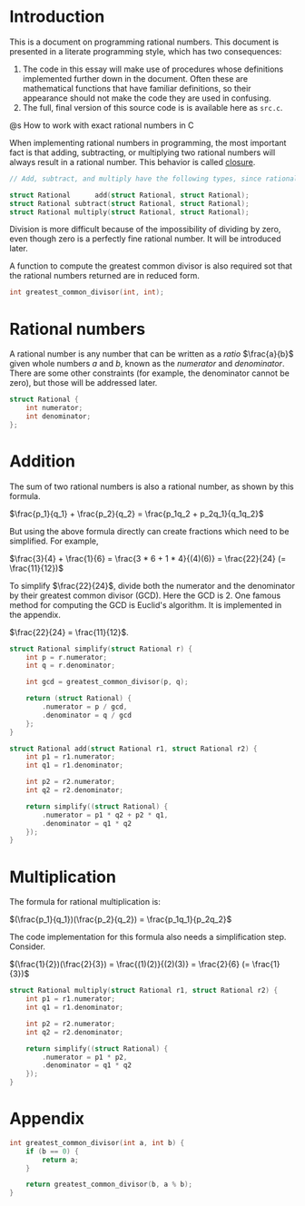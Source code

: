 # Introduction
This is a document on programming rational numbers. This document is presented in a literate programming style, which has two consequences:
1. The code in this essay will make use of procedures whose definitions implemented further down in the document. Often these are mathematical functions that have familiar definitions, so their appearance should not make the code they are used in confusing.
2. The full, final version of this source code is is available here as `src.c`.

@s How to work with exact rational numbers in C

When implementing rational numbers in programming, the most important fact is that adding, subtracting, or multiplying two rational numbers will always result in a rational number. This behavior is called [closure](https://en.wikipedia.org/wiki/Closure_(mathematics)).

```c
// Add, subtract, and multiply have the following types, since rationals are closed under these operations.

struct Rational      add(struct Rational, struct Rational);
struct Rational subtract(struct Rational, struct Rational);
struct Rational multiply(struct Rational, struct Rational);
```

Division is more difficult because of the impossibility of dividing by zero, even though zero is a perfectly fine rational number. It will be introduced later.

A function to compute the greatest common divisor is also required sot that the rational numbers returned are in reduced form.

```c
int greatest_common_divisor(int, int);
```

# Rational numbers

A rational number is any number that can be written as a *ratio* $\frac{a}{b}$ given whole numbers $a$ and $b$, known as the *numerator* and *denominator*. There are some other constraints (for example, the denominator cannot be zero), but those will be addressed later.

```c
struct Rational {
    int numerator;
    int denominator;
};
```

# Addition

The sum of two rational numbers is also a rational number, as shown by this formula.

$\frac{p_1}{q_1} + \frac{p_2}{q_2} = \frac{p_1q_2 + p_2q_1}{q_1q_2}$

But using the above formula directly can create fractions which need to be simplified. For example,

$\frac{3}{4} + \frac{1}{6} = \frac{3 * 6 + 1 * 4}{(4)(6)} = \frac{22}{24} (= \frac{11}{12})$

To simplify $\frac{22}{24}$, divide both the numerator and the denominator by their greatest common divisor (GCD). Here the GCD is 2. One famous method for computing the GCD is Euclid's algorithm. It is implemented in the appendix.

$\frac{22}{24} = \frac{11}{12}$.

```c
struct Rational simplify(struct Rational r) {
    int p = r.numerator;
    int q = r.denominator;

    int gcd = greatest_common_divisor(p, q);

    return (struct Rational) {
        .numerator = p / gcd,
        .denominator = q / gcd
    };
}

struct Rational add(struct Rational r1, struct Rational r2) {
    int p1 = r1.numerator;
    int q1 = r1.denominator;

    int p2 = r2.numerator;
    int q2 = r2.denominator;

    return simplify((struct Rational) {
        .numerator = p1 * q2 + p2 * q1,
        .denominator = q1 * q2
    });
}
```

# Multiplication

The formula for rational multiplication is:

$(\frac{p_1}{q_1})(\frac{p_2}{q_2}) = \frac{p_1q_1}{p_2q_2}$

The code implementation for this formula also needs a simplification step. Consider.

$(\frac{1}{2})(\frac{2}{3}) = \frac{(1)(2)}{(2)(3)} = \frac{2}{6} (= \frac{1}{3})$

```c
struct Rational multiply(struct Rational r1, struct Rational r2) {
    int p1 = r1.numerator;
    int q1 = r1.denominator;

    int p2 = r2.numerator;
    int q2 = r2.denominator;

    return simplify((struct Rational) {
        .numerator = p1 * p2,
        .denominator = q1 * q2
    });
}
```

# Appendix

```c
int greatest_common_divisor(int a, int b) {
    if (b == 0) {
        return a;
    }

    return greatest_common_divisor(b, a % b);
}
```